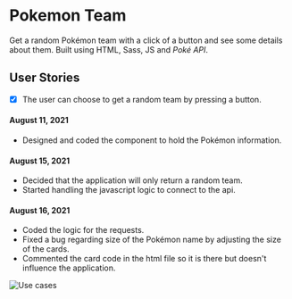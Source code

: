 # Pokemon Team

Get a random Pokémon team with a click of a button and see some details about them. Built using HTML, Sass, JS and _Poké API_.

## User Stories

-   [x] The user can choose to get a random team by pressing a button.

#### August 11, 2021

-   Designed and coded the component to hold the Pokémon information.

#### August 15, 2021

-   Decided that the application will only return a random team.
-   Started handling the javascript logic to connect to the api.

#### August 16, 2021

-   Coded the logic for the requests.
-   Fixed a bug regarding size of the Pokémon name by adjusting the size of the cards.
-   Commented the card code in the html file so it is there but doesn't influence the application.

![Use cases](https://github.com/ClaudioKamoda/Pokemon-Team/blob/main/Gif/pokemon.gif)
